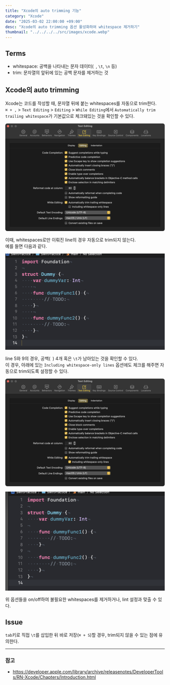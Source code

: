 ```yaml
---
title: "Xcode의 auto trimming 기능"
category: "Xcode"
date: "2025-03-02 22:00:00 +09:00"
desc: "Xcode의 auto trimming 옵션 활성화하여 whitespace 제거하기"
thumbnail: "../../../../src/images/xcode.webp"
---
```


## Terms

* whitespace: 공백을 나타내는 문자 데이터(` `, `\t`, `\n` 등)
* trim: 문자열의 앞뒤에 있는 공백 문자를 제거하는 것

## Xcode의 auto trimming

Xcode는 코드를 작성할 때, 문자열 뒤에 붙는 whitespaces를 자동으로 trim한다.<br>
`⌘ + ,` > `Text Editing` > `Editing` > `While Editing`에서 `Automatically trim trailing whitespace`가 기본값으로 체크돼있는 것을 확인할 수 있다.

![option_01.png](option_01.png)

이때, whitespaces로만 이뤄진 line의 경우 자동으로 trim되지 않는다.<br>
예를 들면 다음과 같다.

![result_01.png](result_01.png)

line 5와 9의 경우, 공백(` `) 4개 혹은 `\t`가 남아있는 것을 확인할 수 있다.<br>
이 경우, 아래에 있는 `Including whitespace-only lines` 옵션에도 체크를 해주면 자동으로 trim되도록 설정할 수 있다.

![option_02.png](option_02.png)

![result_02.png](result_02.png)

위 옵션들을 on/off하여 불필요한 whitespaces를 제거하거나, lint 설정과 맞출 수 있다.

## Issue

`tab`키로 직접 `\t`를 삽입한 뒤 바로 저장(`⌘ + S`)할 경우, trim되지 않을 수 있는 점에 유의한다.

---

### 참고

- https://developer.apple.com/library/archive/releasenotes/DeveloperTools/RN-Xcode/Chapters/Introduction.html
